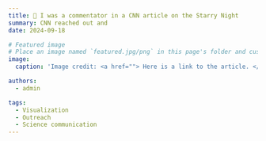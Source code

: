 ```yaml
---
title: 🎉 I was a commentator in a CNN article on the Starry Night
summary: CNN reached out and  
date: 2024-09-18

# Featured image
# Place an image named `featured.jpg/png` in this page's folder and customize its options here.
image:
  caption: 'Image credit: <a href=""> Here is a link to the article. </a>'

authors:
  - admin

tags:
  - Visualization
  - Outreach
  - Science communication
---
```

